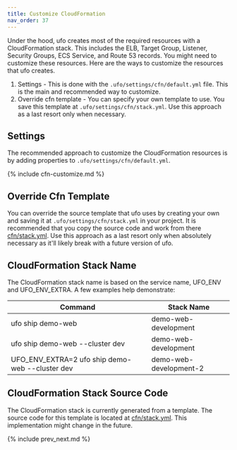 ```yaml
---
title: Customize CloudFormation
nav_order: 37
---
```


Under the hood, ufo creates most of the required resources with a CloudFormation stack.  This includes the ELB, Target Group, Listener, Security Groups, ECS Service, and Route 53 records.  You might need to customize these resources.  Here are the ways to customize the resources that ufo creates.

1. Settings - This is done with the `.ufo/settings/cfn/default.yml` file. This is the main and recommended way to customize.
2. Override cfn template - You can specify your own template to use.  You save this template at `.ufo/settings/cfn/stack.yml`. Use this approach as a last resort only when necessary.

## Settings

The recommended approach to customize the CloudFormation resources is by adding properties to `.ufo/settings/cfn/default.yml`.

{% include cfn-customize.md %}

## Override Cfn Template

You can override the source template that ufo uses by creating your own and saving it at `.ufo/settings/cfn/stack.yml` in your project. It is recommended that you copy the source code and work from there [cfn/stack.yml](https://github.com/tongueroo/ufo/blob/master/lib/cfn/stack.yml).  Use this approach as a last resort only when absolutely necessary as it'll likely break with a future version of ufo.

## CloudFormation Stack Name

The CloudFormation stack name is based on the service name, UFO_ENV and UFO_ENV_EXTRA.  A few examples help demonstrate:

Command | Stack Name
--- | ---
ufo ship demo-web | demo-web-development
ufo ship demo-web -\-cluster dev | demo-web-development
UFO_ENV_EXTRA=2 ufo ship demo-web -\-cluster dev | demo-web-development-2

## CloudFormation Stack Source Code

The CloudFormation stack is currently generated from a template. The source code for this template is located at [cfn/stack.yml](https://github.com/tongueroo/ufo/blob/master/lib/cfn/stack.yml).  This implementation might change in the future.

{% include prev_next.md %}